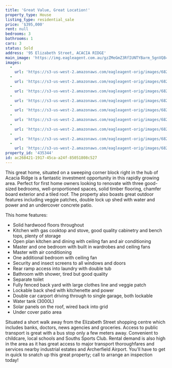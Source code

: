 ```yaml
---
title: 'Great Value, Great Location!'
property_type: House
listing_type: residential_sale
price: '$395,000'
rent: null
bedrooms: 3
bathrooms: 1
cars: 3
status: Sold
address: '95 Elizabeth Street, ACACIA RIDGE'
main_image: 'https://img.eagleagent.com.au/gzZMeGmZ3RfIUNTYBarm_5gnVQ8=/1280x854/smart/https://s3-us-west-2.amazonaws.com/eagleagent-orig/images/6823410/121094706-image-M.jpg'
images:
  -
    url: 'https://s3-us-west-2.amazonaws.com/eagleagent-orig/images/6823418/121094706-image-H.jpg'
  -
    url: 'https://s3-us-west-2.amazonaws.com/eagleagent-orig/images/6823417/121094706-image-G.jpg'
  -
    url: 'https://s3-us-west-2.amazonaws.com/eagleagent-orig/images/6823416/121094706-image-F.jpg'
  -
    url: 'https://s3-us-west-2.amazonaws.com/eagleagent-orig/images/6823415/121094706-image-E.jpg'
  -
    url: 'https://s3-us-west-2.amazonaws.com/eagleagent-orig/images/6823414/121094706-image-D.jpg'
  -
    url: 'https://s3-us-west-2.amazonaws.com/eagleagent-orig/images/6823413/121094706-image-C.jpg'
  -
    url: 'https://s3-us-west-2.amazonaws.com/eagleagent-orig/images/6823412/121094706-image-B.jpg'
  -
    url: 'https://s3-us-west-2.amazonaws.com/eagleagent-orig/images/6823411/121094706-image-A.jpg'
  -
    url: 'https://s3-us-west-2.amazonaws.com/eagleagent-orig/images/6823410/121094706-image-M.jpg'
property_id: '435344'
id: ac268421-1917-45ca-a24f-85051808c527
---
```

This great home, situated on a sweeping corner block right in the hub of Acacia Ridge is a fantastic investment opportunity in this rapidly growing area. Perfect for first home owners looking to renovate with three good-sized bedrooms, well-proportioned spaces, solid timber flooring, chamfer board exterior and a tiled roof. The property also boasts great outdoor features including veggie patches, double lock up shed with water and power and an undercover concrete patio.

This home features:

*  Solid hardwood floors throughout
*  Kitchen with gas cooktop and stove, good quality cabinetry and bench tops, plenty of storage
*  Open plan kitchen and dining with ceiling fan and air conditioning
*  Master and one bedroom with built in wardrobes and ceiling fans
*  Master with air conditioning
*  One additional bedroom with ceiling fan
*  Security and insect screens to all windows and doors
*  Rear ramp access into laundry with double tub
*  Bathroom with shower, tired but good quality
*  Separate toilet
*  Fully fenced back yard with large clothes line and veggie patch
*  Lockable back shed with kitchenette and power
*  Double car carport driving through to single garage, both lockable
*  Water tank (3000L)
*  Solar panels on the roof, wired back into grid
*  Under cover patio area

Situated a short walk away from the Elizabeth Street shopping centre which includes banks, doctors, news agencies and groceries. Access to public transport is great with a bus stop only a few meters away. Convenient to childcare, local schools and Souths Sports Club. Rental demand is also high in the area as it has great access to major transport thoroughfares and services nearby industrial estates and Archerfield Airport. You'll have to get in quick to snatch up this great property; call to arrange an inspection today!
